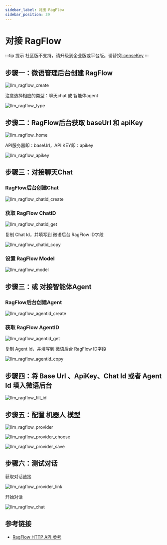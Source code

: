 ```yaml
---
sidebar_label: 对接 RagFlow
sidebar_position: 39
---
```


# 对接 RagFlow

:::tip 提示
社区版不支持，请升级到企业版或平台版。请替换[licenseKey](../development/license.md)
:::

## 步骤一：微语管理后台创建 RagFlow

![llm_ragflow_create](/img/provider/ragflow/llm_ragflow_create.png)

注意选择相应的类型：聊天chat 或 智能体agent

![llm_ragflow_type](/img/provider/ragflow/llm_ragflow_type.png)

## 步骤二：RagFlow后台获取 baseUrl 和 apiKey

![llm_ragflow_home](/img/provider/ragflow/llm_ragflow_home.png)

API服务器即：baseUrl，API KEY即：apikey

![llm_ragflow_apikey](/img/provider/ragflow/llm_ragflow_apikey.png)

## 步骤三：对接聊天Chat

### RagFlow后台创建Chat

![llm_ragflow_chatid_create](/img/provider/ragflow/llm_ragflow_chatid_create.png)

### 获取 RagFlow ChatID

![llm_ragflow_chatid_get](/img/provider/ragflow/llm_ragflow_chatid_get.png)

复制 Chat Id，并填写到 微语后台 RagFlow ID字段

![llm_ragflow_chatid_copy](/img/provider/ragflow/llm_ragflow_chatid_copy.png)

### 设置 RagFlow Model

![llm_ragflow_model](/img/provider/ragflow/llm_ragflow_model.png)

<!-- 修改微语后台的model，名称统一 -->
<!-- ![llm_ragflow_model_weiyu](/img/provider/ragflow/llm_ragflow_model_weiyu.png) -->

## 步骤三：或 对接智能体Agent

### RagFlow后台创建Agent

![llm_ragflow_agentid_create](/img/provider/ragflow/llm_ragflow_agentid_create.png)

### 获取 RagFlow AgentID

![llm_ragflow_agentid_get](/img/provider/ragflow/llm_ragflow_agentid_get.png)

复制 Agent Id，并填写到 微语后台 RagFlow ID字段

![llm_ragflow_agentid_copy](/img/provider/ragflow/llm_ragflow_agentid_copy.png)

## 步骤四：将 Base Url 、ApiKey、Chat Id 或者 Agent Id 填入微语后台

![llm_ragflow_fill_id](/img/provider/ragflow/llm_ragflow_fill_id.png)

## 步骤五：配置 机器人 模型

![llm_ragflow_provider](/img/provider/ragflow/llm_ragflow_provider.png)

![llm_ragflow_provider_choose](/img/provider/ragflow/llm_ragflow_provider_choose.png)

![llm_ragflow_provider_save](/img/provider/ragflow/llm_ragflow_provider_save.png)

## 步骤六：测试对话

获取对话链接

![llm_ragflow_provider_link](/img/provider/ragflow/llm_ragflow_provider_link.png)

开始对话

![llm_ragflow_chat](/img/provider/ragflow/llm_ragflow_chat.png)

## 参考链接

- [RagFlow HTTP API 参考](https://ragflow.io/docs/dev/http_api_reference)
